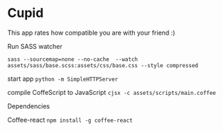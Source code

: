 # Cupid
This app rates how compatible you are with your friend :)

Run SASS watcher
```
sass --sourcemap=none --no-cache  --watch assets/sass/base.scss:assets/css/base.css --style compressed
```

start app ```python -m SimpleHTTPServer ```

compile CoffeScript to JavaScript ``` cjsx -c assets/scripts/main.coffee ```

Dependencies

Coffee-react
``` npm install -g coffee-react ```
